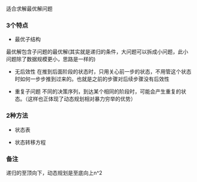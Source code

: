 适合求解最优解问题


### 3个特点
* 最优子结构

最优解包含子问题的最优解(其实就是递归的条件，大问题可以拆成小问题，此小问题除了数据规模更小，思路是一样的)

* 无后效性
在推到后面阶段的状态时，只用关心前一步的状态，不用管这个状态时如何一步步推到过来的。也就是之前的步骤对后续步骤没有后效性

* 重复子问题
不同的决策序列，到达某个相同的阶段时，可能会产生重复的状态。（这样也正体现了动态规划相对暴力穷举的优势）

### 2种方法
* 状态表

* 状态转移方程



### 备注
递归的至顶向下，动态规划是至底向上n^2
